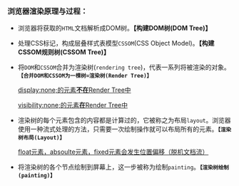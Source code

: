 ### 浏览器渲染原理与过程：

- 浏览器将获取的`HTML`文档解析成DOM树。**【构建DOM树(DOM Tree)】**

- 处理CSS标记，构成层叠样式表模型`CSSOM`(CSS Object Model)。**【构建CSSOM规则树(CSSOM Tree)】**

- 将`DOM`和`CSSOM`合并为渲染树(`rendering tree`)，代表一系列将被渲染的对象。**`【合并DOM和CSSOM为一棵树=渲染树(Render Tree)】`**

  <u>display:none;的元素**不在**Render Tree中</u>

  <u>visibility:none;的元素**在**Render Tree中</u>

- 渲染树的每个元素包含的内容都是计算过的，它被称之为布局`layout`。浏览器使用一种流式处理的方法，只需要一次绘制操作就可以布局所有的元素。**`【渲染树布局(Layout)】`**

  <u>float元素，absoulte元素，fixed元素会发生位置偏移（脱机文档流）</u>

- 将渲染树的各个节点绘制到屏幕上，这一步被称为绘制`painting`。**`【渲染树绘制(painting)】`**